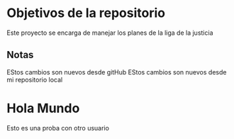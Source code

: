 # Objetivos de la repositorio

Este proyecto se encarga de manejar los planes de la liga de la justicia


## Notas
EStos cambios son nuevos desde gitHub
EStos cambios son nuevos desde mi repositorio local

# Hola Mundo
Esto es una proba con otro usuario
